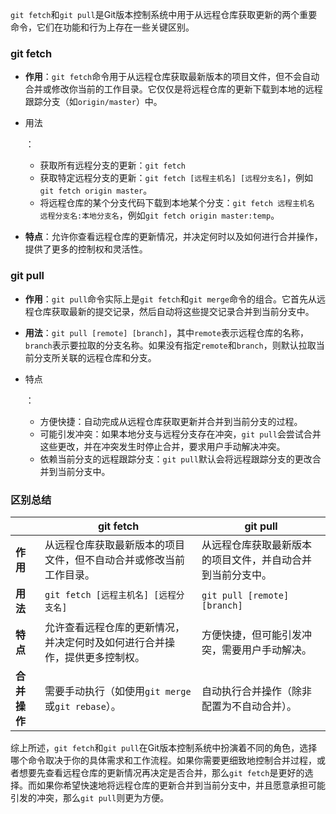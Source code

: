 `git fetch`和`git pull`是Git版本控制系统中用于从远程仓库获取更新的两个重要命令，它们在功能和行为上存在一些关键区别。

### git fetch

- **作用**：`git fetch`命令用于从远程仓库获取最新版本的项目文件，但不会自动合并或修改你当前的工作目录。它仅仅是将远程仓库的更新下载到本地的远程跟踪分支（如`origin/master`）中。

- 用法

  ：

  - 获取所有远程分支的更新：`git fetch`
  - 获取特定远程分支的更新：`git fetch [远程主机名] [远程分支名]`，例如`git fetch origin master`。
  - 将远程仓库的某个分支代码下载到本地某个分支：`git fetch 远程主机名 远程分支名:本地分支名`，例如`git fetch origin master:temp`。

- **特点**：允许你查看远程仓库的更新情况，并决定何时以及如何进行合并操作，提供了更多的控制权和灵活性。

### git pull

- **作用**：`git pull`命令实际上是`git fetch`和`git merge`命令的组合。它首先从远程仓库获取最新的提交记录，然后自动将这些提交记录合并到当前分支中。

- **用法**：`git pull [remote] [branch]`，其中`remote`表示远程仓库的名称，`branch`表示要拉取的分支名称。如果没有指定`remote`和`branch`，则默认拉取当前分支所关联的远程仓库和分支。

- 特点

  ：

  - 方便快捷：自动完成从远程仓库获取更新并合并到当前分支的过程。
  - 可能引发冲突：如果本地分支与远程分支存在冲突，`git pull`会尝试合并这些更改，并在冲突发生时停止合并，要求用户手动解决冲突。
  - 依赖当前分支的远程跟踪分支：`git pull`默认会将远程跟踪分支的更改合并到当前分支中。

### 区别总结



|              | git fetch                                                    | git pull                                                   |
| ------------ | ------------------------------------------------------------ | ---------------------------------------------------------- |
| **作用**     | 从远程仓库获取最新版本的项目文件，但不自动合并或修改当前工作目录。 | 从远程仓库获取最新版本的项目文件，并自动合并到当前分支中。 |
| **用法**     | `git fetch [远程主机名] [远程分支名]`                        | `git pull [remote] [branch]`                               |
| **特点**     | 允许查看远程仓库的更新情况，并决定何时及如何进行合并操作，提供更多控制权。 | 方便快捷，但可能引发冲突，需要用户手动解决。               |
| **合并操作** | 需要手动执行（如使用`git merge`或`git rebase`）。            | 自动执行合并操作（除非配置为不自动合并）。                 |



综上所述，`git fetch`和`git pull`在Git版本控制系统中扮演着不同的角色，选择哪个命令取决于你的具体需求和工作流程。如果你需要更细致地控制合并过程，或者想要先查看远程仓库的更新情况再决定是否合并，那么`git fetch`是更好的选择。而如果你希望快速地将远程仓库的更新合并到当前分支中，并且愿意承担可能引发的冲突，那么`git pull`则更为方便。